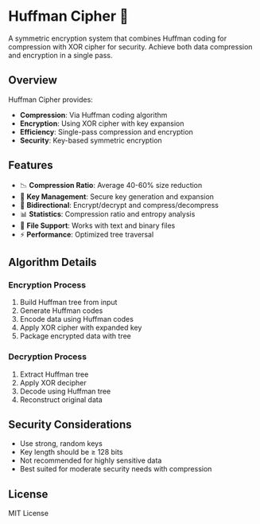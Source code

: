 # Huffman Cipher 🔐

A symmetric encryption system that combines Huffman coding for compression with XOR cipher for security. Achieve both data compression and encryption in a single pass.

## Overview

Huffman Cipher provides:
- **Compression**: Via Huffman coding algorithm
- **Encryption**: Using XOR cipher with key expansion
- **Efficiency**: Single-pass compression and encryption
- **Security**: Key-based symmetric encryption

## Features

- 📉 **Compression Ratio**: Average 40-60% size reduction
- 🔑 **Key Management**: Secure key generation and expansion
- 🔄 **Bidirectional**: Encrypt/decrypt and compress/decompress
- 📊 **Statistics**: Compression ratio and entropy analysis
- 🎯 **File Support**: Works with text and binary files
- ⚡ **Performance**: Optimized tree traversal

## Algorithm Details

### Encryption Process
1. Build Huffman tree from input
2. Generate Huffman codes
3. Encode data using Huffman codes
4. Apply XOR cipher with expanded key
5. Package encrypted data with tree

### Decryption Process
1. Extract Huffman tree
2. Apply XOR decipher
3. Decode using Huffman tree
4. Reconstruct original data

## Security Considerations

- Use strong, random keys
- Key length should be ≥ 128 bits
- Not recommended for highly sensitive data
- Best suited for moderate security needs with compression

## License

MIT License
